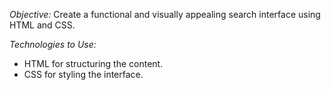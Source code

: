 *Objective:*
Create a functional and visually appealing search interface using HTML and CSS.

_Technologies to Use:_
- HTML for structuring the content.
- CSS for styling the interface.

